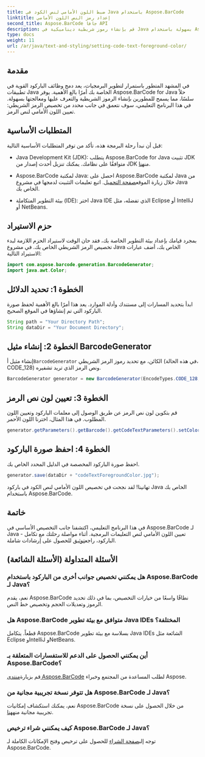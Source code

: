 ```yaml
---
title: ضبط اللون الأمامي لنص الكود في Java باستخدام Aspose.BarCode
linktitle: إعداد رمز النص اللون الأمامي
second_title: Aspose.BarCode جافا API
description: قم بإنشاء رموز شريطية ديناميكية في Java بسهولة باستخدام Aspose.BarCode. قم بتخصيص اللون الأمامي لنص الكود بسهولة باستخدام دليلنا خطوة بخطوة.
type: docs
weight: 11
url: /ar/java/text-and-styling/setting-code-text-foreground-color/
---
```


## مقدمة
في المشهد المتطور باستمرار لتطوير البرمجيات، يعد دمج وظائف الباركود القوية في تطبيقات Java الخاصة بك أمرًا بالغ الأهمية. يوفر Aspose.BarCode for Java حلاً سلسًا، مما يسمح للمطورين بإنشاء الرموز الشريطية والتعرف عليها ومعالجتها بسهولة. في هذا البرنامج التعليمي، سوف نتعمق في جانب محدد من تخصيص الرمز الشريطي: تعيين اللون الأمامي لنص الرمز.

## المتطلبات الأساسية
قبل أن نبدأ رحلة البرمجة هذه، تأكد من توفر المتطلبات الأساسية التالية:

-  Java Development Kit (JDK): يتطلب Aspose.BarCode for Java تثبيت JDK متوافقًا على نظامك. يمكنك تنزيل أحدث إصدار من JDK من[هنا](https://www.oracle.com/java/technologies/javase-downloads.html).

-  Aspose.BarCode لمكتبة Java: احصل على Aspose.BarCode لمكتبة Java من خلال زيارة الموقع[صفحة التحميل](https://releases.aspose.com/barcode/java/). اتبع تعليمات التثبيت لدمجها في مشروع Java الخاص بك.

- بيئة التطوير المتكاملة (IDE): اختر Java IDE الذي تفضله، مثل Eclipse أو IntelliJ أو NetBeans.

## حزم الاستيراد
بمجرد قيامك بإعداد بيئة التطوير الخاصة بك، فقد حان الوقت لاستيراد الحزم اللازمة لبدء تخصيص الرمز الشريطي الخاص بك. في مشروع Java الخاص بك، أضف عبارات الاستيراد التالية:

```java
import com.aspose.barcode.generation.BarcodeGenerator;
import java.awt.Color;
```

## الخطوة 1: تحديد الدلائل
ابدأ بتحديد المسارات إلى مستندك وأدلة الموارد. يعد هذا أمرًا بالغ الأهمية لحفظ صورة الباركود التي تم إنشاؤها في الموقع الصحيح.

```java
String path = "Your Directory Path";
String dataDir = "Your Document Directory";
```

## الخطوة 2: إنشاء مثيل BarcodeGenerator
 إنشاء مثيل أ`BarcodeGenerator` الكائن، مع تحديد رموز الرمز الشريطي (في هذه الحالة، CODE_128) ونص الرمز الذي تريد تشفيره.

```java
BarcodeGenerator generator = new BarcodeGenerator(EncodeTypes.CODE_128, "12345678");
```

## الخطوة 3: تعيين لون نص الرمز
قم بتكوين لون نص الرمز عن طريق الوصول إلى معلمات الباركود وتعيين اللون المطلوب. في هذا المثال، اخترنا اللون الأحمر.

```java
generator.getParameters().getBarcode().getCodeTextParameters().setColor(Color.RED);
```

## الخطوة 4: احفظ صورة الباركود
احفظ صورة الباركود المخصصة في الدليل المحدد الخاص بك.

```java
generator.save(dataDir + "codeTextForegroundColor.jpg");
```

تهانينا! لقد نجحت في تخصيص اللون الأمامي لنص الكود في باركود Java الخاص بك باستخدام Aspose.BarCode.

## خاتمة
في هذا البرنامج التعليمي، اكتشفنا جانب التخصيص الأساسي في Aspose.BarCode لـ Java - تعيين اللون الأمامي لنص التعليمات البرمجية. أثناء مواصلة رحلتك مع تكامل الباركود، راجع[توثيق](https://reference.aspose.com/barcode/java/) للحصول على إرشادات شاملة.

## الأسئلة المتداولة (الأسئلة الشائعة)

### هل يمكنني تخصيص جوانب أخرى من الباركود باستخدام Aspose.BarCode لـ Java؟
نعم، يقدم Aspose.BarCode نطاقًا واسعًا من خيارات التخصيص، بما في ذلك تحديد الرموز وتعديلات الحجم وتخصيص خط النص.

### هل Aspose.BarCode متوافق مع بيئة تطوير Java IDEs المختلفة؟
قطعاً. يتكامل Aspose.BarCode بسلاسة مع بيئة تطوير Java IDEs الشائعة مثل Eclipse وIntelliJ وNetBeans.

### أين يمكنني الحصول على الدعم للاستفسارات المتعلقة بـ Aspose.BarCode؟
 قم بزيارة[منتدى Aspose.BarCode](https://forum.aspose.com/c/barcode/13) لطلب المساعدة من المجتمع وخبراء Aspose.

### هل تتوفر نسخة تجريبية مجانية من Aspose.BarCode لـ Java؟
 نعم، يمكنك استكشاف إمكانيات Aspose.BarCode من خلال الحصول على نسخة تجريبية مجانية منه[هنا](https://releases.aspose.com/).

### كيف يمكنني شراء ترخيص Aspose.BarCode لـ Java؟
 توجه إلى[صفحة الشراء](https://purchase.aspose.com/buy) للحصول على ترخيص وفتح الإمكانات الكاملة لـ Aspose.BarCode.

